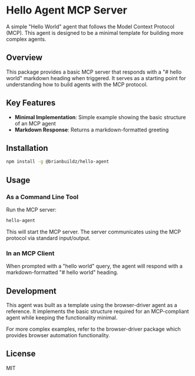 # Hello Agent MCP Server

A simple "Hello World" agent that follows the Model Context Protocol (MCP). This agent is designed to be a minimal template for building more complex agents.

## Overview

This package provides a basic MCP server that responds with a "# hello world" markdown heading when triggered. It serves as a starting point for understanding how to build agents with the MCP protocol.

## Key Features

- **Minimal Implementation**: Simple example showing the basic structure of an MCP agent
- **Markdown Response**: Returns a markdown-formatted greeting

## Installation

```bash
npm install -g @brianbuildz/hello-agent
```

## Usage

### As a Command Line Tool

Run the MCP server:

```bash
hello-agent
```

This will start the MCP server. The server communicates using the MCP protocol via standard input/output.

### In an MCP Client

When prompted with a "hello world" query, the agent will respond with a markdown-formatted "# hello world" heading.

## Development

This agent was built as a template using the browser-driver agent as a reference. It implements the basic structure required for an MCP-compliant agent while keeping the functionality minimal.

For more complex examples, refer to the browser-driver package which provides browser automation functionality.

## License

MIT 